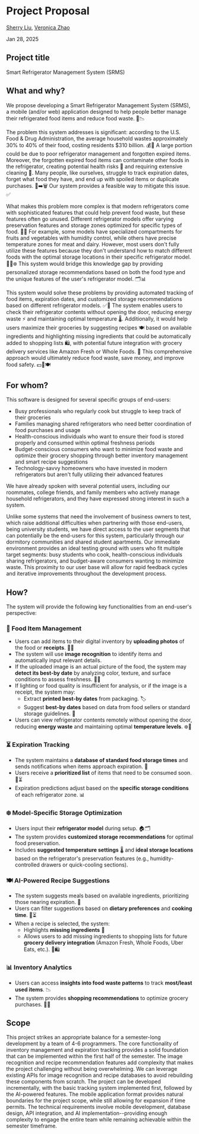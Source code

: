 # Project Proposal

[Sherry Liu](https://github.com/SherryKu), [Veronica Zhao](https://github.com/verozhao)

Jan 28, 2025

## Project title

Smart Refrigerator Management System (SRMS)

## What and why?

We propose developing a Smart Refrigerator Management System (SRMS), a mobile (and/or web) application designed to help people better manage their refrigerated food items and reduce food waste. 🥦📉 

The problem this system addresses is significant: according to the U.S. Food & Drug Administration, the average household wastes approximately 30% to 40% of their food, costing residents $310 billion. 💰🚮 A large portion could be due to poor refrigerator management and forgotten expired items. Moreover, the forgotten expired food items can contaminate other foods in the refrigerator, creating potential health risks 🤢 and requiring extensive cleaning 🧼. Many people, like ourselves, struggle to track expiration dates, forget what food they have, and end up with spoiled items or duplicate purchases. 🛒➡️🗑️ Our system provides a feasible way to mitigate this issue. ✅

What makes this problem more complex is that modern refrigerators come with sophisticated features that could help prevent food waste, but these features often go unused. Different refrigerator models offer varying preservation features and storage zones optimized for specific types of food. 🥩🧀 For example, some models have specialized compartments for fruits and vegetables with humidity control, while others have precise temperature zones for meat and dairy. However, most users don't fully utilize these features because they don't understand how to match different foods with the optimal storage locations in their specific refrigerator model. 🤷‍♂️❄️ This system would bridge this knowledge gap by providing personalized storage recommendations based on both the food type and the unique features of the user's refrigerator model. 🗂️📊

This system would solve these problems by providing automated tracking of food items, expiration dates, and customized storage recommendations based on different refrigerator models. ✅📆 The system enables users to check their refrigerator contents without opening the door, reducing energy waste ⚡ and maintaining optimal temperature 🌡️. Additionally, it would help users maximize their groceries by suggesting recipes 🍽️ based on available ingredients and highlighting missing ingredients that could be automatically added to shopping lists 🛍️, with potential future integration with grocery delivery services like Amazon Fresh or Whole Foods. 🚚 This comprehensive approach would ultimately reduce food waste, save money, and improve food safety. 💵🌱🍽️

## For whom?

This software is designed for several specific groups of end-users:

- Busy professionals who regularly cook but struggle to keep track of their groceries
- Families managing shared refrigerators who need better coordination of food purchases and usage
- Health-conscious individuals who want to ensure their food is stored properly and consumed within optimal freshness periods
- Budget-conscious consumers who want to minimize food waste and optimize their grocery shopping through better inventory management and smart recipe suggestions
- Technology-savvy homeowners who have invested in modern refrigerators but aren't fully utilizing their advanced features

We have already spoken with several potential users, including our roommates, college friends, and family members who actively manage household refrigerators, and they have expressed strong interest in such a system.

Unlike some systems that need the involvement of business owners to test, which raise additional difficulties when partnering with those end-users, being university students, we have direct access to the user segments that can potentially be the end-users for this system, particularly through our dormitory communities and shared student apartments. Our immediate environment provides an ideal testing ground with users who fit multiple target segments: busy students who cook, health-conscious individuals sharing refrigerators, and budget-aware consumers wanting to minimize waste. This proximity to our user base will allow for rapid feedback cycles and iterative improvements throughout the development process.

## How?

The system will provide the following key functionalities from an end-user's perspective:

### 🥦 Food Item Management  
- Users can add items to their digital inventory by **uploading photos** of the food or **receipts**. 📸🧾  
- The system will use **image recognition** to identify items and automatically input relevant details.  
- If the uploaded image is an actual picture of the food, the system may **detect its best-by date** by analyzing color, texture, and surface conditions to assess freshness. 🍎🥩  
- If lighting or food quality is insufficient for analysis, or if the image is a receipt, the system may:  
  - Extract **printed best-by dates** from packaging. 🏷️  
  - Suggest **best-by dates** based on data from food sellers or standard storage guidelines. 📅  
- Users can view refrigerator contents remotely without opening the door, reducing **energy waste** and maintaining optimal **temperature levels**. ❄️🔋  

### ⏳ Expiration Tracking  
- The system maintains a **database of standard food storage times** and sends notifications when items approach expiration. 📢  
- Users receive a **prioritized list** of items that need to be consumed soon. 🥗⏳  
- Expiration predictions adjust based on the **specific storage conditions** of each refrigerator zone. 📊  

### ❄️ Model-Specific Storage Optimization  
- Users input their **refrigerator model** during setup. 🏠🗂️  
- The system provides **customized storage recommendations** for optimal food preservation.  
- Includes **suggested temperature settings** 🌡️ and **ideal storage locations** based on the refrigerator's preservation features (e.g., humidity-controlled drawers or quick-cooling sections).  

### 🍽️ AI-Powered Recipe Suggestions  
- The system suggests meals based on available ingredients, prioritizing those nearing expiration. 🍲  
- Users can filter suggestions based on **dietary preferences** and **cooking time**. 🥦⏳  
- When a recipe is selected, the system:  
  - Highlights **missing ingredients** 🛒  
  - Allows users to add missing ingredients to shopping lists for future **grocery delivery integration** (Amazon Fresh, Whole Foods, Uber Eats, etc.). 🚚🛍️  

### 📊 Inventory Analytics  
- Users can access **insights into food waste patterns** to track **most/least used items**. 📉  
- The system provides **shopping recommendations** to optimize grocery purchases. 🛒✅  


## Scope


This project strikes an appropriate balance for a semester-long development by a team of 4-6 programmers. The core functionality of inventory management and expiration tracking provides a solid foundation that can be implemented within the first half of the semester. The image recognition and recipe recommendation features add complexity that makes the project challenging without being overwhelming. We can leverage existing APIs for image recognition and recipe databases to avoid rebuilding these components from scratch. The project can be developed incrementally, with the basic tracking system implemented first, followed by the AI-powered features. The mobile application format provides natural boundaries for the project scope, while still allowing for expansion if time permits. The technical requirements involve mobile development, database design, API integration, and AI implementation--providing enough complexity to engage the entire team while remaining achievable within the semester timeframe.

